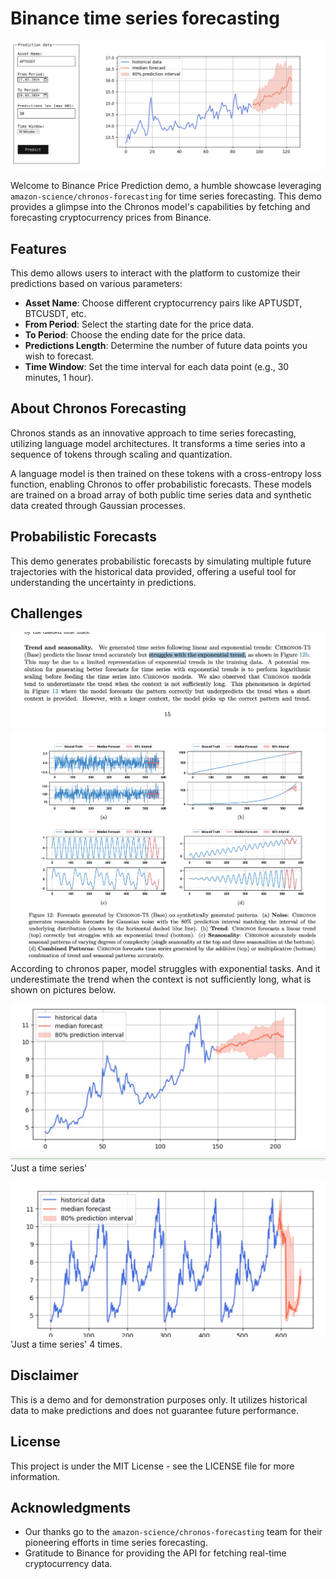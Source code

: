 # Binance time series forecasting
![](assets/main.png)

Welcome to Binance Price Prediction demo, a humble showcase leveraging `amazon-science/chronos-forecasting` for time series forecasting. This demo provides a glimpse into the Chronos model's capabilities by fetching and forecasting cryptocurrency prices from Binance.

## Features

This demo allows users to interact with the platform to customize their predictions based on various parameters:

- **Asset Name**: Choose different cryptocurrency pairs like APTUSDT, BTCUSDT, etc.
- **From Period**: Select the starting date for the price data.
- **To Period**: Choose the ending date for the price data.
- **Predictions Length**: Determine the number of future data points you wish to forecast.
- **Time Window**: Set the time interval for each data point (e.g., 30 minutes, 1 hour).

## About Chronos Forecasting

Chronos stands as an innovative approach to time series forecasting, utilizing language model architectures. It transforms a time series into a sequence of tokens through scaling and quantization.

A language model is then trained on these tokens with a cross-entropy loss function, enabling Chronos to offer probabilistic forecasts. These models are trained on a broad array of both public time series data and synthetic data created through Gaussian processes.

## Probabilistic Forecasts

This demo generates probabilistic forecasts by simulating multiple future trajectories with the historical data provided, offering a useful tool for understanding the uncertainty in predictions.

## Challenges


![](assets/Challenge.png)
![](assets/Challenge2.png)
According to chronos paper, model struggles with exponential tasks. And it underestimate the trend when the context is not sufficiently long, what is shown on pictures below.

![](assets/Graph.jpg)
'Just a time series'

![](assets/ReapeatGraph.jpg)
'Just a time series' 4 times.


## Disclaimer

This is a demo and for demonstration purposes only. It utilizes historical data to make predictions and does not guarantee future performance.

## License

This project is under the MIT License - see the LICENSE file for more information.

## Acknowledgments

- Our thanks go to the `amazon-science/chronos-forecasting` team for their pioneering efforts in time series forecasting.
- Gratitude to Binance for providing the API for fetching real-time cryptocurrency data.
